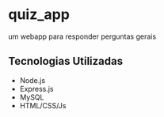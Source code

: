 # quiz_app
um webapp para responder perguntas gerais

## Tecnologias Utilizadas

- Node.js
- Express.js
- MySQL
- HTML/CSS/Js
